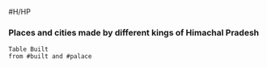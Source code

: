 #H/HP 
### Places and cities made by different kings of Himachal Pradesh
```dataview
Table Built
from #built and #palace
```